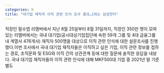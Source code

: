 ```yaml
---
categories: h
title: "대기업 재직자 이직 관련 인식 조사 결과…1위는 삼성전자"
---
```

직장인 필수앱 리멤버에서 지난 8월 25일부터 8월 31일까지, 직장인 350만 명이 모여 있는 리멤버에서는 국내 대기업(공시대상기업집단에 속한 59개 그룹 및 4대 금융그룹 내 계열사 476개사) 재직자 500명을 대상으로 이직 관련 인식에 대한 설문조사를 진행했다.이번 조사에서 국내 대기업 재직자들은 이직하고 싶은 기업, 이직 관련 정보를 접하는 경로, 조직문화 및 ESG와 이직 간의 상관관계 등에 대한 질문에 솔직한 응답을 내놨다. 국내 대기업 재직자들의 이직 관련 인식에 대해 MKF500대 기업 중 2021년 말 기준 별도
